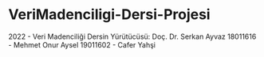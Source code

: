 # VeriMadenciligi-Dersi-Projesi
2022 - Veri Madenciliği 
Dersin Yürütücüsü: Doç. Dr. Serkan Ayvaz
18011616 - Mehmet Onur Aysel
19011602 - Cafer Yahşi

